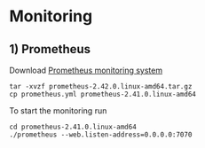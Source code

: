 # Monitoring

## 1) Prometheus
Download [Prometheus monitoring system](https://prometheus.io/download/)
```
tar -xvzf prometheus-2.42.0.linux-amd64.tar.gz
cp prometheus.yml prometheus-2.41.0.linux-amd64
```
To start the monitoring run
```
cd prometheus-2.41.0.linux-amd64
./prometheus --web.listen-address=0.0.0.0:7070
```
